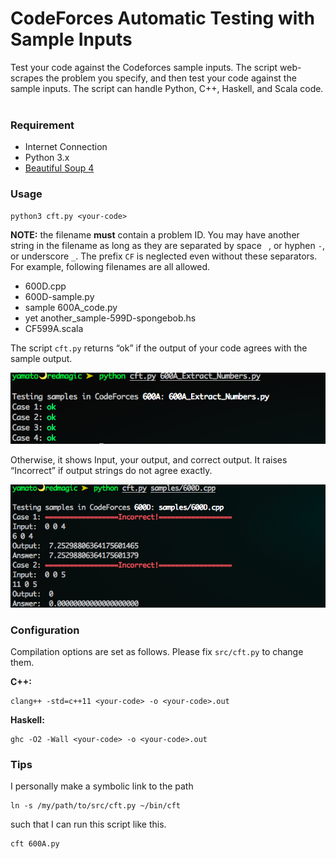 CodeForces Automatic Testing with Sample Inputs
===============================================

Test your code against the Codeforces sample inputs. The script web-scrapes the
problem you specify, and then test your code against the sample inputs.  The
script can handle Python, C++, Haskell, and Scala code.
 

### Requirement

-   Internet Connection
-   Python 3.x
-   [Beautiful Soup 4](<http://www.crummy.com/software/BeautifulSoup/>)


### Usage

~~~~~~~~~~~~~~~~~~~~~~~~~~~~~~~~~~~~~~~~~~~~~~~~~~~~~~~~~~~~~~~~~~~~~~~~~~~~~~~~
python3 cft.py <your-code>
~~~~~~~~~~~~~~~~~~~~~~~~~~~~~~~~~~~~~~~~~~~~~~~~~~~~~~~~~~~~~~~~~~~~~~~~~~~~~~~~

**NOTE:** the filename **must** contain a problem ID. You may have another
string in the filename as long as they are separated by space ` `, or hyphen
`-`, or underscore `_`. The prefix `CF` is neglected even without these separators. For example, following filenames are all allowed.

* 600D.cpp
* 600D-sample.py
* sample 600A\_code.py
* yet another\_sample-599D-spongebob.hs
* CF599A.scala

The script `cft.py` returns “ok” if the output of your code agrees with the
sample output.

![](<screenshots/py_600a.png>)

Otherwise, it shows Input, your output, and correct output. It raises
“Incorrect” if output strings do not agree exactly.

![](<screenshots/cpp_600d.png>)

### Configuration

Compilation options are set as follows. Please fix `src/cft.py` to change them.

**C++:**

~~~~~~~~~~~~~~~~~~~~~~~~~~~~~~~~~~~~~~~~~~~~~~~~~~~~~~~~~~~~~~~~~~~~~~~~~~~~~~~~
clang++ -std=c++11 <your-code> -o <your-code>.out
~~~~~~~~~~~~~~~~~~~~~~~~~~~~~~~~~~~~~~~~~~~~~~~~~~~~~~~~~~~~~~~~~~~~~~~~~~~~~~~~

**Haskell:**

~~~~~~~~~~~~~~~~~~~~~~~~~~~~~~~~~~~~~~~~~~~~~~~~~~~~~~~~~~~~~~~~~~~~~~~~~~~~~~~~
ghc -O2 -Wall <your-code> -o <your-code>.out
~~~~~~~~~~~~~~~~~~~~~~~~~~~~~~~~~~~~~~~~~~~~~~~~~~~~~~~~~~~~~~~~~~~~~~~~~~~~~~~~

### Tips

I personally make a symbolic link to the path

~~~~~~~~~~~~~~~~~~~~~~~~~~~~~~~~~~~~~~~~~~~~~~~~~~~~~~~~~~~~~~~~~~~~~~~~~~~~~~~~
ln -s /my/path/to/src/cft.py ~/bin/cft
~~~~~~~~~~~~~~~~~~~~~~~~~~~~~~~~~~~~~~~~~~~~~~~~~~~~~~~~~~~~~~~~~~~~~~~~~~~~~~~~

such that I can run this script like this.

~~~~~~~~~~~~~~~~~~~~~~~~~~~~~~~~~~~~~~~~~~~~~~~~~~~~~~~~~~~~~~~~~~~~~~~~~~~~~~~~
cft 600A.py
~~~~~~~~~~~~~~~~~~~~~~~~~~~~~~~~~~~~~~~~~~~~~~~~~~~~~~~~~~~~~~~~~~~~~~~~~~~~~~~~
